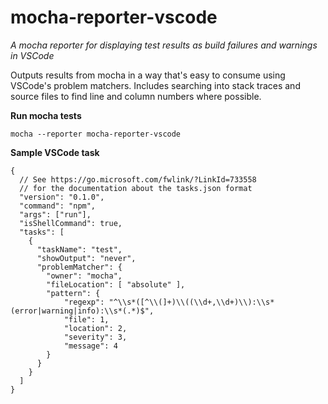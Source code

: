 # mocha-reporter-vscode

*A mocha reporter for displaying test results as build failures and warnings in VSCode*

Outputs results from mocha in a way that's easy to consume using VSCode's problem matchers. Includes searching into stack traces and source files to find line and column numbers where possible.

**Run mocha tests**

```
mocha --reporter mocha-reporter-vscode
```

**Sample VSCode task**
```
{
  // See https://go.microsoft.com/fwlink/?LinkId=733558
  // for the documentation about the tasks.json format
  "version": "0.1.0",
  "command": "npm",
  "args": ["run"],
  "isShellCommand": true,
  "tasks": [
    {
      "taskName": "test",
      "showOutput": "never",
      "problemMatcher": {
        "owner": "mocha",
        "fileLocation": [ "absolute" ],
        "pattern": {
            "regexp": "^\\s*([^\\(]+)\\((\\d+,\\d+)\\):\\s*(error|warning|info):\\s*(.*)$",
            "file": 1,
            "location": 2,
            "severity": 3,
            "message": 4
        }
      }
    }
  ]
}
```